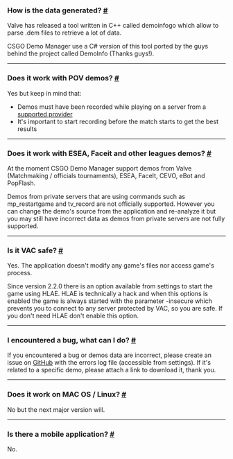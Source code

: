 <a class="anchor" id="data-generation"></a>

### How is the data generated? [#](/docs/about#data-generation)

Valve has released a tool written in C++ called demoinfogo which allow to parse .dem files to retrieve a lot of data.

CSGO Demo Manager use a C# version of this tool ported by the guys behind the project called DemoInfo (Thanks guys!).

---

<a class="anchor" id="pov-support"></a>

### Does it work with POV demos? [#](/docs/about#pov-support)

Yes but keep in mind that:

- Demos must have been recorded while playing on a server from a [supported provider](/docs/about#provider-support)
- It's important to start recording before the match starts to get the best results

---

<a class="anchor" id="provider-support"></a>

### Does it work with ESEA, Faceit and other leagues demos? [#](/docs/about#provider-support)

At the moment CSGO Demo Manager support demos from Valve (Matchmaking / officials tournaments), ESEA, FaceIt, CEVO, eBot and PopFlash.

Demos from private servers that are using commands such as mp_restartgame and tv_record are not officially supported. However you can change the demo's source from the application and re-analyze it but you may still have incorrect data as demos from private servers are not fully supported.

---

<a class="anchor" id="vac"></a>

### Is it VAC safe? [#](/docs/about#vac)

Yes. The application doesn't modify any game's files nor access game's process.

Since version 2.2.0 there is an option available from settings to start the game using HLAE. HLAE is technically a hack and when this options is enabled the game is always started with the parameter -insecure which prevents you to connect to any server protected by VAC, so you are safe. If you don't need HLAE don't enable this option.

---

<a class="anchor" id="bug"></a>

### I encountered a bug, what can I do? [#](/docs/about#bug)

If you encountered a bug or demos data are incorrect, please create an issue on [GitHub](https://github.com/akiver/CSGO-Demos-Manager/issues) with the errors log file (accessible from settings). If it's related to a specific demo, please attach a link to download it, thank you.

---

<a class="anchor" id="os-compatibility"></a>

### Does it work on MAC OS / Linux? [#](/docs/about#os-compatibility)

No but the next major version will.

---

<a class="anchor" id="mobile-app"></a>

### Is there a mobile application? [#](/docs/about#mobile-app)

No.
